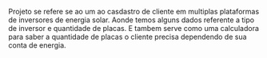 Projeto se refere se ao um ao casdastro de cliente em multiplas plataformas de inversores de energia solar.
Aonde temos alguns dados referente a tipo de inversor e quantidade de placas.
E tambem serve como uma calculadora para saber a quantidade de placas o cliente precisa dependendo de sua conta de energia.
